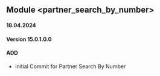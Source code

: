 ## Module <partner_search_by_number>
#### 18.04.2024
#### Version 15.0.1.0.0
#### ADD
- initial Commit for Partner Search By Number
